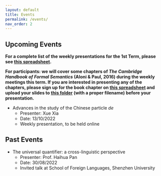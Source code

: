 ```yaml
---
layout: default
title: Events
permalink: /events/
nav_order: 2
---
```


## Upcoming Events

**For a complete list of the weekly presentations for the 1st Term, please see [this spreadsheet](https://docs.google.com/spreadsheets/d/1RINxumCdiaS6ladPtELQjUQP2Z7OKfV6ev3jMK85ePc/edit?usp=sharing).**

**For participants: we will cover some chapters of *The Cambridge Handbook of Formal Semantics* (Aloni & Paul, 2016) during the weekly meetings this term. If you are interested in presenting any of the chapters, please sign up for the book chapter on [this spreadsheet](https://docs.google.com/spreadsheets/d/119vQftrTOX6uWxyQPYzYNoOMbDx09LE9vCI8zAWkD_w/edit?usp=sharing) and upload your slides to [this folder](https://drive.google.com/drive/folders/1hglo1fwS0R9Tprf4VgVtZOgaOLa9NA3z?usp=sharing) (with a proper filename) before your presentation.**

* Advances in the study of the Chinese particle *de*
  * Presenter: Xue Xia
  * Date: 13/10/2022
  * Weekly presentation, to be held online

## Past Events

* The universal quantifier: a cross-linguistic perspective
  * Presenter: Prof. Haihua Pan
  * Date: 30/08/2022
  * Invited talk at School of Foreign Languages, Shenzhen University
